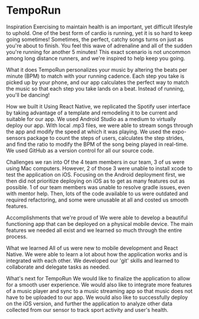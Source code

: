 # TempoRun

Inspiration
Exercising to maintain health is an important, yet difficult lifestyle to uphold. One of the best form of cardio is running, yet it is so hard to keep going sometimes! Sometimes, the perfect, catchy songs turns on just as you're about to finish. You feel this wave of adrenaline and all of the sudden you're running for another 5 minutes! This exact scenario is not uncommon among long distance runners, and we're inspired to help keep you going.

What it does
TempoRun personalizes your music by altering the beats per minute (BPM) to match with your running cadence. Each step you take is picked up by your phone, and our app calculates the perfect way to match the music so that each step you take lands on a beat. Instead of running, you'll be dancing!

How we built it
Using React Native, we replicated the Spotify user interface by taking advantage of a template and remodeling it to be current and suitable for our app. We used Android Studio as a medium to virtually deploy our app. With local .mp3 files, we were able to stream songs through the app and modify the speed at which it was playing. We used the expo-sensors package to count the steps of users, calculates the step strides, and find the ratio to modify the BPM of the song being played in real-time. We used GitHub as a version control for all our source code.

Challenges we ran into
Of the 4 team members in our team, 3 of us were using Mac computers. However, 2 of those 3 were unable to install xcode to test the application on iOS. Focusing on the Android deployment first, we then did not prioritize deploying on iOS as to get as many features out as possible. 1 of our team members was unable to resolve gradle issues, even with mentor help. Then, lots of the code available to us were outdated and required refactoring, and some were unusable at all and costed us smooth features.

Accomplishments that we're proud of
We were able to develop a beautiful functioning app that can be deployed on a physical mobile device. The main features we needed all exist and we learned so much through the entire process.

What we learned
All of us were new to mobile development and React Native. We were able to learn a lot about how the application works and is integrated with each other. We developed our 'git' skills and learned to collaborate and delegate tasks as needed.

What's next for TempoRun
We would like to finalize the application to allow for a smooth user experience. We would also like to integrate more features of a music player and sync to a music streaming app so that music does not have to be uploaded to our app. We would also like to successfully deploy on the iOS version, and further the application to analyze other data collected from our sensor to track sport activity and user's health.
